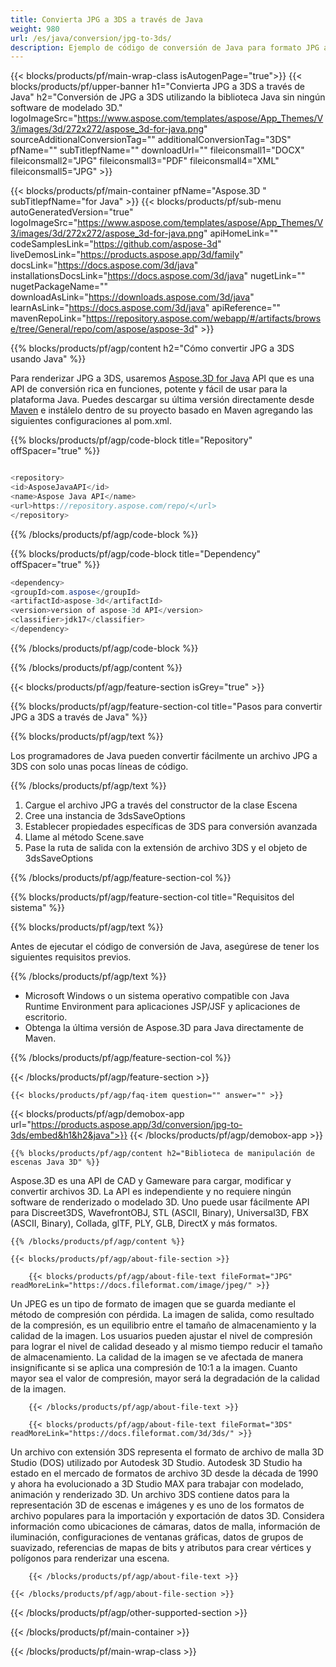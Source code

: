```yaml
---
title: Convierta JPG a 3DS a través de Java
weight: 980
url: /es/java/conversion/jpg-to-3ds/
description: Ejemplo de código de conversión de Java para formato JPG a archivo 3DS. Utilice este código de ejemplo para convertir JPG a 3DS dentro de cualquier aplicación basada en Java Web o Desktop.
---
```


{{< blocks/products/pf/main-wrap-class isAutogenPage="true">}}
{{< blocks/products/pf/upper-banner h1="Convierta JPG a 3DS a través de Java" h2="Conversión de JPG a 3DS utilizando la biblioteca Java sin ningún software de modelado 3D." logoImageSrc="https://www.aspose.com/templates/aspose/App_Themes/V3/images/3d/272x272/aspose_3d-for-java.png" sourceAdditionalConversionTag="" additionalConversionTag="3DS" pfName="" subTitlepfName="" downloadUrl="" fileiconsmall1="DOCX" fileiconsmall2="JPG" fileiconsmall3="PDF" fileiconsmall4="XML" fileiconsmall5="JPG" >}}

{{< blocks/products/pf/main-container pfName="Aspose.3D " subTitlepfName="for Java" >}}
{{< blocks/products/pf/sub-menu autoGeneratedVersion="true" logoImageSrc="https://www.aspose.com/templates/aspose/App_Themes/V3/images/3d/272x272/aspose_3d-for-java.png" apiHomeLink="" codeSamplesLink="https://github.com/aspose-3d" liveDemosLink="https://products.aspose.app/3d/family" docsLink="https://docs.aspose.com/3d/java" installationsDocsLink="https://docs.aspose.com/3d/java" nugetLink="" nugetPackageName="" downloadAsLink="https://downloads.aspose.com/3d/java" learnAsLink="https://docs.aspose.com/3d/java" apiReference="" mavenRepoLink="https://repository.aspose.com/webapp/#/artifacts/browse/tree/General/repo/com/aspose/aspose-3d" >}}

{{% blocks/products/pf/agp/content h2="Cómo convertir JPG a 3DS usando Java" %}}

Para renderizar JPG a 3DS, usaremos
 [Aspose.3D for Java](https://products.aspose.com/3d/java) 
API que es una API de conversión rica en funciones, potente y fácil de usar para la plataforma Java. Puedes
descargar su última versión directamente desde
 [Maven](https://repository.aspose.com/webapp/#/artifacts/browse/tree/General/repo/com/aspose/aspose-3d) 
 e instálelo dentro de su proyecto basado en Maven agregando las siguientes configuraciones al pom.xml.

{{% blocks/products/pf/agp/code-block title="Repository" offSpacer="true" %}}

```cs

<repository>
<id>AsposeJavaAPI</id>
<name>Aspose Java API</name>
<url>https://repository.aspose.com/repo/</url>
</repository>

```

{{% /blocks/products/pf/agp/code-block %}}

{{% blocks/products/pf/agp/code-block title="Dependency" offSpacer="true" %}}

```cs
<dependency>
<groupId>com.aspose</groupId>
<artifactId>aspose-3d</artifactId>
<version>version of aspose-3d API</version>
<classifier>jdk17</classifier>
</dependency>

```

{{% /blocks/products/pf/agp/code-block %}}

{{% /blocks/products/pf/agp/content %}}

{{< blocks/products/pf/agp/feature-section isGrey="true" >}}

{{% blocks/products/pf/agp/feature-section-col title="Pasos para convertir JPG a 3DS a través de Java" %}}

{{% blocks/products/pf/agp/text %}}

Los programadores de Java pueden convertir fácilmente un archivo JPG a 3DS con solo unas pocas líneas de código.

{{% /blocks/products/pf/agp/text %}}

1. Cargue el archivo JPG a través del constructor de la clase Escena
1. Cree una instancia de 3dsSaveOptions
1. Establecer propiedades específicas de 3DS para conversión avanzada
1. Llame al método Scene.save
1. Pase la ruta de salida con la extensión de archivo 3DS y el objeto de 3dsSaveOptions

{{% /blocks/products/pf/agp/feature-section-col %}}

{{% blocks/products/pf/agp/feature-section-col title="Requisitos del sistema" %}}

{{% blocks/products/pf/agp/text %}}

Antes de ejecutar el código de conversión de Java, asegúrese de tener los siguientes requisitos previos.

{{% /blocks/products/pf/agp/text %}}

- Microsoft Windows o un sistema operativo compatible con Java Runtime Environment para aplicaciones JSP/JSF y aplicaciones de escritorio.
- Obtenga la última versión de Aspose.3D para Java directamente de Maven.

{{% /blocks/products/pf/agp/feature-section-col %}}

{{< /blocks/products/pf/agp/feature-section >}}

    {{< blocks/products/pf/agp/faq-item question="" answer="" >}}

{{< blocks/products/pf/agp/demobox-app url="https://products.aspose.app/3d/conversion/jpg-to-3ds/embed&h1&h2&java">}}
{{< /blocks/products/pf/agp/demobox-app >}}
 
<!-- aboutfile Starts -->


    {{% blocks/products/pf/agp/content h2="Biblioteca de manipulación de escenas Java 3D" %}}

Aspose.3D es una API de CAD y Gameware para cargar, modificar y convertir archivos 3D. La API es independiente y no requiere ningún software de renderizado o modelado 3D. Uno puede usar fácilmente API para Discreet3DS, WavefrontOBJ, STL (ASCII, Binary), Universal3D, FBX (ASCII, Binary), Collada, glTF, PLY, GLB, DirectX y más formatos.



    {{% /blocks/products/pf/agp/content %}}

    {{< blocks/products/pf/agp/about-file-section >}}

        {{< blocks/products/pf/agp/about-file-text fileFormat="JPG" readMoreLink="https://docs.fileformat.com/image/jpeg/" >}}

Un JPEG es un tipo de formato de imagen que se guarda mediante el método de compresión con pérdida. La imagen de salida, como resultado de la compresión, es un equilibrio entre el tamaño de almacenamiento y la calidad de la imagen. Los usuarios pueden ajustar el nivel de compresión para lograr el nivel de calidad deseado y al mismo tiempo reducir el tamaño de almacenamiento. La calidad de la imagen se ve afectada de manera insignificante si se aplica una compresión de 10:1 a la imagen. Cuanto mayor sea el valor de compresión, mayor será la degradación de la calidad de la imagen.



        {{< /blocks/products/pf/agp/about-file-text >}}

        {{< blocks/products/pf/agp/about-file-text fileFormat="3DS" readMoreLink="https://docs.fileformat.com/3d/3ds/" >}}

Un archivo con extensión 3DS representa el formato de archivo de malla 3D Studio (DOS) utilizado por Autodesk 3D Studio. Autodesk 3D Studio ha estado en el mercado de formatos de archivo 3D desde la década de 1990 y ahora ha evolucionado a 3D Studio MAX para trabajar con modelado, animación y renderizado 3D. Un archivo 3DS contiene datos para la representación 3D de escenas e imágenes y es uno de los formatos de archivo populares para la importación y exportación de datos 3D. Considera información como ubicaciones de cámaras, datos de malla, información de iluminación, configuraciones de ventanas gráficas, datos de grupos de suavizado, referencias de mapas de bits y atributos para crear vértices y polígonos para renderizar una escena.


        {{< /blocks/products/pf/agp/about-file-text >}}

    {{< /blocks/products/pf/agp/about-file-section >}}



<!-- aboutfile Ends -->

<!-- {{< blocks/products/pf/agp/other-supported-section title="Otras conversiones admitidas" subTitle="También puede convertir JPG a muchos otros formatos de archivo, incluidos algunos de los que se enumeran a continuación." >}}

{{< blocks/products/pf/agp/other-supported-section-item href="https://products.aspose.com/3d/java/conversion/jpg-to-amf/" name="JPG A AMF" description="Archivo de fabricación aditiva" >}}
{{< blocks/products/pf/agp/other-supported-section-item href="https://products.aspose.com/3d/java/conversion/jpg-to-dae/" name="JPG A DAE" description="Formato de archivo de intercambio de activos digitales" >}}
{{< blocks/products/pf/agp/other-supported-section-item href="https://products.aspose.com/3d/java/conversion/jpg-to-fbx/" name="JPG A FBX" description="Archivo de intercambio de Filmbox" >}}
{{< blocks/products/pf/agp/other-supported-section-item href="https://products.aspose.com/3d/java/conversion/jpg-to-gltf/" name="JPG A GLTF" description="Formato de transmisión GL" >}}
{{< blocks/products/pf/agp/other-supported-section-item href="https://products.aspose.com/3d/java/conversion/jpg-to-html/" name="JPG A HTML" description="Lenguaje de marcado de hipertexto" >}}
{{< blocks/products/pf/agp/other-supported-section-item href="https://products.aspose.com/3d/java/conversion/jpg-to-obj/" name="JPG A OBJ" description="OBJ formato de archivo" >}}
{{< blocks/products/pf/agp/other-supported-section-item href="https://products.aspose.com/3d/java/conversion/jpg-to-ply/" name="JPG A PLY" description="Formato de archivo de polígono" >}}
{{< blocks/products/pf/agp/other-supported-section-item href="https://products.aspose.com/3d/java/conversion/jpg-to-rvm/" name="JPG A RVM" description="RVM formato de archivo" >}}
{{< blocks/products/pf/agp/other-supported-section-item href="https://products.aspose.com/3d/java/conversion/jpg-to-stl/" name="JPG A STL" description="Estereolitografía" >}}
{{< blocks/products/pf/agp/other-supported-section-item href="https://products.aspose.com/3d/java/conversion/jpg-to-u3d/" name="JPG A U3D" description="Universal 3D formato de archivo" >}} -->

{{< /blocks/products/pf/agp/other-supported-section >}}

{{< /blocks/products/pf/main-container >}}
    
{{< /blocks/products/pf/main-wrap-class >}}
